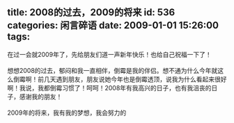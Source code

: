 title: 2008的过去，2009的将来
id: 536
categories: 闲言碎语
date: 2009-01-01 15:26:00
tags:
---

在过一会就2009年了，先给朋友们道一声新年快乐！也给自己祝福一下了！
</br>
</br>想想2008的过去，郁闷和我一直相伴，倒霉是我的伴侣。想不通为什么今年就这么倒霉啊！前几天遇到朋友，朋友说她今年也是倒霉透顶，说我为什么看起来很好啊！我说，我都倒霉习惯了！呵呵！2008年有我高兴的日子，也有我沮丧的日子，感谢我的朋友！
</br>
</br>2009年的将来，我有我的梦想，我会努力的
